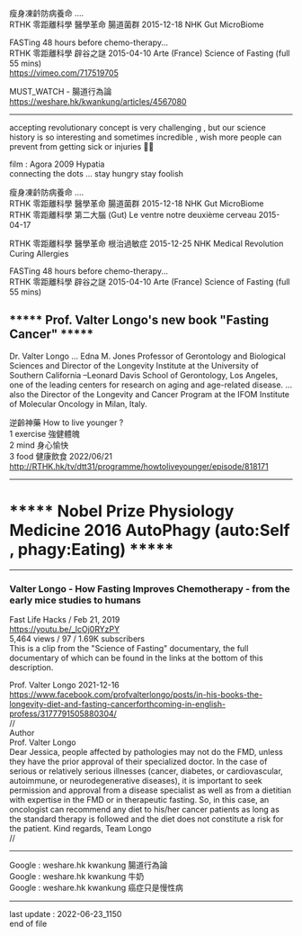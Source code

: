 
瘦身凍䶖防病養命 ....  
RTHK 零距離科學 醫學革命 腸道菌群 2015-12-18 NHK Gut MicroBiome  


FASTing 48 hours before chemo-therapy...  
RTHK 零距離科學 辟谷之謎 2015-04-10 Arte (France) Science of Fasting (full 55 mins)  
  https://vimeo.com/717519705  


MUST_WATCH - 腸道行為論  
  https://weshare.hk/kwankung/articles/4567080  


--------------------------------------------------------------  


accepting revolutionary concept is very challenging , but our science history is so interesting and sometimes incredible , wish more people can prevent from getting sick or injuries :pray::four_leaf_clover:  


film : Agora 2009 Hypatia  
connecting the dots ... stay hungry stay foolish  


瘦身凍䶖防病養命 ....  
RTHK 零距離科學 醫學革命 腸道菌群 2015-12-18 NHK Gut MicroBiome  
RTHK 零距離科學 第二大腦 (Gut) Le ventre notre deuxième cerveau 2015-04-17  


RTHK 零距離科學 醫學革命 根治過敏症 2015-12-25 NHK Medical Revolution Curing Allergies  


FASTing 48 hours before chemo-therapy...  
RTHK 零距離科學 辟谷之謎 2015-04-10 Arte (France) Science of Fasting (full 55 mins)  


## *****  Prof. Valter Longo's new book "Fasting Cancer" *****  


Dr. Valter Longo ... Edna M. Jones Professor of Gerontology and Biological Sciences and Director of the Longevity Institute at the University of Southern California –Leonard Davis School of Gerontology, Los Angeles, one of the leading centers for research on aging and age-related disease. ... also the Director of the Longevity and Cancer Program at the IFOM Institute of Molecular Oncology in Milan, Italy.    


逆齡神藥 How to live younger ?   
1 exercise 強健體魄   
2 mind 身心愉快   
3 food 健康飲食 2022/06/21   
  http://RTHK.hk/tv/dtt31/programme/howtoliveyounger/episode/818171  
  
  
--------------------------------------------------------------  
  
# ***** Nobel Prize Physiology Medicine 2016 AutoPhagy (auto:Self , phagy:Eating)  ***** 
  
  
--------------------------------------------------------------  
  
### Valter Longo - How Fasting Improves Chemotherapy - from the early mice studies to humans  
Fast Life Hacks / Feb 21, 2019  
  https://youtu.be/_lcOj0RYzPY  
5,464 views / 97 / 1.69K subscribers  
This is a clip from the "Science of Fasting" documentary, the full documentary of which can be found in the links at the bottom of this description.  
  
  
Prof. Valter Longo 2021-12-16  
 https://www.facebook.com/profvalterlongo/posts/in-his-books-the-longevity-diet-and-fasting-cancerforthcoming-in-english-profess/3177791505880304/  
//  
Author  
Prof. Valter Longo  
Dear Jessica, people affected by pathologies may not do the FMD, unless they have the prior approval of their specialized doctor. In the case of serious or relatively serious illnesses (cancer, diabetes, or cardiovascular, autoimmune, or neurodegenerative diseases), it is important to seek permission and approval from a disease specialist as well as from a dietitian with expertise in the FMD or in therapeutic fasting. So, in this case, an oncologist can recommend any diet to his/her cancer patients as long as the standard therapy is followed and the diet does not constitute a risk for the patient. Kind regards, Team Longo   
//  
 
--------------------------------------------------------------  
  
Google : weshare.hk kwankung 腸道行為論  
Google : weshare.hk kwankung 牛奶  
Google : weshare.hk kwankung 癌症只是慢性病  
  
--------------------------------------------------------------  
last update : 2022-06-23_1150  
end of file  
